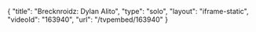 {
    "title": "Brecknroidz: Dylan Alito",
    "type": "solo",
    "layout": "iframe-static",
    "videoId": "163940",
    "url": "\/tvpembed\/163940"
}